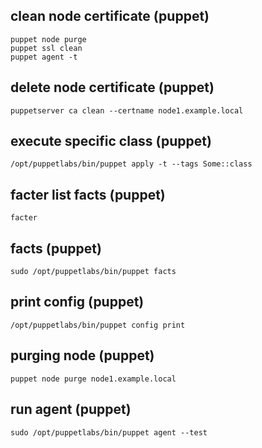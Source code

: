 ## clean node certificate (puppet)

```no-highlight
puppet node purge
puppet ssl clean
puppet agent -t
```

## delete node certificate (puppet)

```no-highlight
puppetserver ca clean --certname node1.example.local
```

## execute specific class (puppet)

```no-highlight
/opt/puppetlabs/bin/puppet apply -t --tags Some::class
```

## facter list facts (puppet)

```no-highlight
facter
```

## facts (puppet)

```no-highlight
sudo /opt/puppetlabs/bin/puppet facts
```

## print config (puppet)

```no-highlight
/opt/puppetlabs/bin/puppet config print
```

## purging node (puppet)

```no-highlight
puppet node purge node1.example.local
```

## run agent (puppet)

```no-highlight
sudo /opt/puppetlabs/bin/puppet agent --test
```

